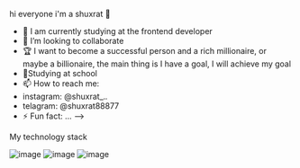 hi everyone i'm a shuxrat 👋

- 🌱 I am currently studying at the frontend developer
- 👯 I’m looking to collaborate 
- 🏆 
I want to become a successful person and a rich millionaire, or maybe a billionaire, the main thing is I have a goal, I will achieve my goal
- 🏫Studying at school
- 📫 How to reach me:
-  instagram: @shuxrat_._._
-  telagram: @shuxrat88877
- ⚡ Fun fact: ...
-->

My technology stack

![image](https://user-images.githubusercontent.com/117638741/235368481-c36256e8-4dfe-42e6-962b-7f7e46221266.png)
![image](https://user-images.githubusercontent.com/117638741/235368494-0c60966b-6105-4966-9527-cc0af75a9395.png)
![image](https://user-images.githubusercontent.com/117638741/235368501-5ac86e2c-7c8f-4dfb-92fc-f0ad36563e15.png)
